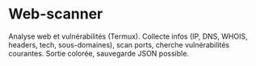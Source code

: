 # Web-scanner
Analyse web et vulnérabilités (Termux). Collecte infos (IP, DNS, WHOIS, headers, tech, sous-domaines), scan ports, cherche vulnérabilités courantes. Sortie colorée, sauvegarde JSON possible.
